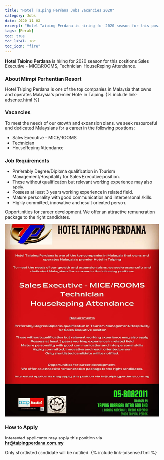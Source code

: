 ```yaml
---
title: "Hotel Taiping Perdana Jobs Vacancies 2020" 
category: Jobs 
date: 2020-11-02
excerpt: "Hotel Taiping Perdana is hiring for 2020 season for this positions Sales Executive - MICE/ROOMS, Technician, HouseReping Attendance." 
tags: [Perak] 
toc: true 
toc_label: TOC
toc_icon: "fire" 
--- 
```

**Hotel Taiping Perdana** is hiring for 2020 season for this positions Sales Executive - MICE/ROOMS, Technician, HouseReping Attendance.

### About Mimpi Perhentian Resort
Hotel Taiping Perdana is one of the top companies in Malaysia that owns and operates Malaysia's premier Hotel in Taiping.
{% include link-adsense.html %} 
### Vacancies
To meet the needs of our growth and expansion plans, we seek resourceful and dedicated Malaysians for a career in the following positions:
- Sales Executive - MICE/ROOMS
- Technician
- HouseReping Attendance

### Job Requirements
- Preferably Degree/Diploma qualification in Tourism Management/Hospitality for Sales Executive position.
- Those without qualification but relevant working experience may also apply.
- Possess at least 3 years working experience in related field.
- Mature personality with good communication and interpersonal skills.
- Highly committed, innovative and result oriented person.

Opportunities for career development.
We offer an attractive remuneration package to the right candidates.

![Hotel Taiping Perdana Jobs Ad 2020!](/assets/images/2020-11/hotel-taiping-perdana-jobs-2020.jpg "Hotel Taiping Perdana Jobs 2020")

### How to Apply
Interested applicants may apply this position via **hr@taipingperdana.com.my**

Only shortlisted candidate will be notified.
{% include link-adsense.html %} 